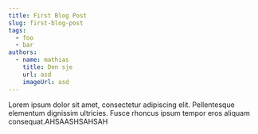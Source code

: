 ```yaml
---
title: First Blog Post
slug: first-blog-post
tags:
  - foo
  - bar
authors:
  - name: mathias
    title: Den sje
    url: asd
    imageUrl: asd
---
```

Lorem ipsum dolor sit amet, consectetur adipiscing elit. Pellentesque elementum dignissim ultricies. Fusce rhoncus ipsum tempor eros aliquam consequat.AHSAASHSAHSAH